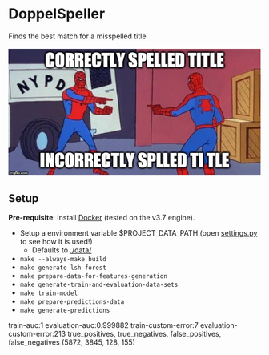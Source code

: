 # DoppelSpeller

Finds the best match for a misspelled title.<br/><br/>
![Project description](./description.jpg)

## Setup
**Pre-requisite**: Install [Docker](https://docs.docker.com/install/) (tested on the v3.7 engine).
* Setup a environment variable $PROJECT_DATA_PATH (open [settings.py](./doppelspeller/settings.py) to see how it is used!)
    - Defaults to [./data/](./data/)
* `make --always-make build`
* `make generate-lsh-forest`
* `make prepare-data-for-features-generation`
* `make generate-train-and-evaluation-data-sets`
* `make train-model`
* `make prepare-predictions-data`
* `make generate-predictions`

train-auc:1	evaluation-auc:0.999882	train-custom-error:7	evaluation-custom-error:213
true_positives, true_negatives, false_positives, false_negatives
(5872, 3845, 128, 155)

